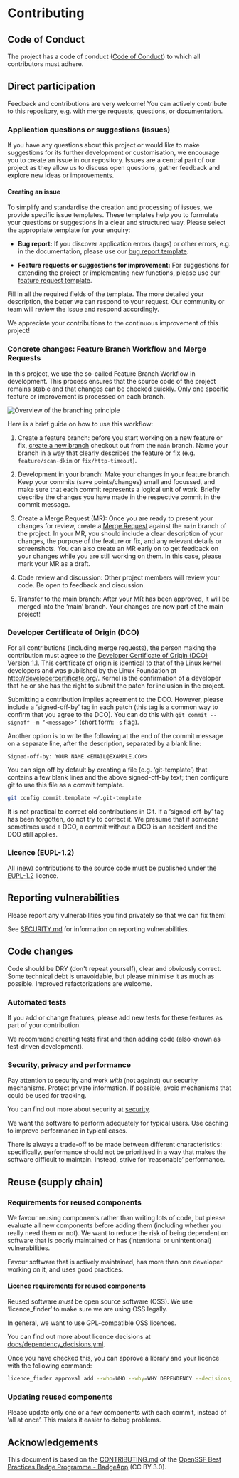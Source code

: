 # Contributing

## Code of Conduct

The project has a code of conduct ([Code of Conduct](CODE_OF_CONDUCT-en.md))
to which all contributors must adhere.

## Direct participation

Feedback and contributions are very welcome! You can actively contribute to this repository, e.g. with merge requests, questions, or documentation.

### Application questions or suggestions (issues)

If you have any questions about this project or would like to make suggestions for its further development or customisation, we encourage you to create an issue in our repository. Issues are a central part of our project as they allow us to discuss open questions, gather feedback and explore new ideas or improvements.

#### Creating an issue

To simplify and standardise the creation and processing of issues, we provide specific issue templates. These templates help you to formulate your questions or suggestions in a clear and structured way. Please select the appropriate template for your enquiry:

- **Bug report:** If you discover application errors (bugs) or other errors, e.g. in the documentation, please use our [bug report template](https://gitlab.opencode.de/bmi/ozg-rahmenarchitektur/ozgsec/ozgsec-best-practice-scanner/-/issues/new?issuable_template=bug-en).

- **Feature requests or suggestions for improvement:** For suggestions for extending the project or implementing new functions, please use our [feature request template](https://gitlab.opencode.de/bmi/ozg-rahmenarchitektur/ozgsec/ozgsec-best-practice-scanner/-/issues/new?issuable_template=feature-en).

Fill in all the required fields of the template. The more detailed your description, the better we can respond to your request. Our community or team will review the issue and respond accordingly.

We appreciate your contributions to the continuous improvement of this project!

### Concrete changes: Feature Branch Workflow and Merge Requests

In this project, we use the so-called Feature Branch Workflow in development. This process ensures that the source code of the project remains stable and that changes can be checked quickly. Only one specific feature or improvement is processed on each branch.

![Overview of the branching principle](./docs/assets/Branching.png)

Here is a brief guide on how to use this workflow:

1. Create a feature branch: before you start working on a new feature or fix, [create a new branch](https://gitlab.opencode.de/bmi/ozg-rahmenarchitektur/ozgsec/ozgsec-best-practice-scanner/-/branches/new) checkout out from the `main` branch. Name your branch in a way that clearly describes the feature or fix (e.g. `feature/scan-dkim` or `fix/http-timeout`).

2. Development in your branch: Make your changes in your feature branch. Keep your commits (save points/changes) small and focussed, and make sure that each commit represents a logical unit of work. Briefly describe the changes you have made in the respective commit in the commit message. 

3. Create a Merge Request (MR): Once you are ready to present your changes for review, create a [Merge Request](https://gitlab.opencode.de/bmi/ozg-rahmenarchitektur/ozgsec/ozgsec-best-practice-scanner/-/merge_requests/new) against the `main` branch of the project. In your MR, you should include a clear description of your changes, the purpose of the feature or fix, and any relevant details or screenshots. You can also create an MR early on to get feedback on your changes while you are still working on them. In this case, please mark your MR as a draft.

4. Code review and discussion: Other project members will review your code. Be open to feedback and discussion.

5. Transfer to the main branch: After your MR has been approved, it will be merged into the ‘main’ branch. Your changes are now part of the main project!

### Developer Certificate of Origin (DCO)

For all contributions (including merge requests), the person making the contribution must agree to the [Developer Certificate of Origin (DCO) Version 1.1](./docs/dco.txt). This certificate of origin is identical to that of the Linux kernel developers and was published by the Linux Foundation at <http://developercertificate.org/>. Kernel is the confirmation of a developer that he or she has the right to submit the patch for inclusion in the project.

Submitting a contribution implies agreement to the DCO. However, please include a ‘signed-off-by’ tag in each patch (this tag is a common way to confirm that you agree to the DCO). You can do this with `git commit --signoff -m ‘<message>’` (short form: `-s` flag).

Another option is to write the following at the end of the commit message on a separate line, after the description, separated by a blank line:

````text
Signed-off-by: YOUR NAME <EMAIL@EXAMPLE.COM>
````

You can sign off by default by creating a file (e.g. ‘git-template’) that contains a few blank lines and the above signed-off-by text;
then configure git to use this file as a commit template.

````sh
git config commit.template ~/.git-template
````

It is not practical to correct old contributions in Git. If a ‘signed-off-by’ tag has been forgotten, do not try to correct it. 
We presume that if someone sometimes used a DCO,
a commit without a DCO is an accident and the DCO still applies.

### Licence (EUPL-1.2)

All (new) contributions to the source code must
be published under the [EUPL-1.2](./LICENSE.md) licence.

## Reporting vulnerabilities

Please report any vulnerabilities you find privately so that we can fix them!

See [SECURITY.md](./SECURITY-en.md) for information on reporting vulnerabilities.

## Code changes

Code should be DRY (don't repeat yourself), clear and obviously correct. Some technical debt is unavoidable, but please minimise it as much as possible.
Improved refactorizations are welcome.

### Automated tests

If you add or change features, please add new tests for these features as part of your contribution.

We recommend creating tests first and then adding code (also known as test-driven development).

### Security, privacy and performance

Pay attention to security and work *with* (not against) our security mechanisms. Protect private information. If possible, avoid mechanisms that could be used for tracking.

You can find out more about security at [security](./SECURITY-en.md).

We want the software to perform adequately for typical users. Use caching to improve performance in typical cases.

There is always a trade-off to be made between different characteristics: specifically, performance should not be prioritised in a way that makes the software difficult to maintain. Instead, strive for ‘reasonable’ performance.

## Reuse (supply chain)

### Requirements for reused components

We favour reusing components rather than writing lots of code, but please evaluate all new components before adding them (including whether you really need them or not). We want to reduce the risk of being dependent on software that is poorly maintained or has (intentional or unintentional) vulnerabilities.

Favour software that is actively maintained, has more than one developer working on it, and uses good practices.

#### Licence requirements for reused components

Reused software *must* be open source software (OSS). We use ‘licence_finder’ to make sure we are using OSS legally.

In general, we want to use GPL-compatible OSS licences.

You can find out more about licence decisions at [docs/dependency_decisions.yml](./docs/dependency_decisions.yml).

Once you have checked this, you can approve a library and your licence with the following command:

````sh
licence_finder approval add --who=WHO --why=WHY DEPENDENCY --decisions_file ./docs/dependency_decisions.yml
````

### Updating reused components

Please update only one or a few components with each commit, instead of ‘all at once’. This makes it easier to debug problems.

## Acknowledgements

This document is based on the [CONTRIBUTING.md](https://github.com/coreinfrastructure/best-practices-badge/blob/main/CONTRIBUTING.md) of the [OpenSSF Best Practices Badge Programme - BadgeApp](https://www.bestpractices.dev/en) (CC BY 3.0).
